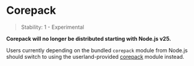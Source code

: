 # Corepack

<!-- introduced_in=v14.19.0 -->

<!-- type=misc -->

<!-- YAML
added:
  - v16.9.0
  - v14.19.0
-->

> Stability: 1 - Experimental

**Corepack will no longer be distributed starting with Node.js v25.**

Users currently depending on the bundled `corepack` module from Node.js
should switch to using the userland-provided [corepack][] module instead.

[corepack]: https://github.com/nodejs/corepack
